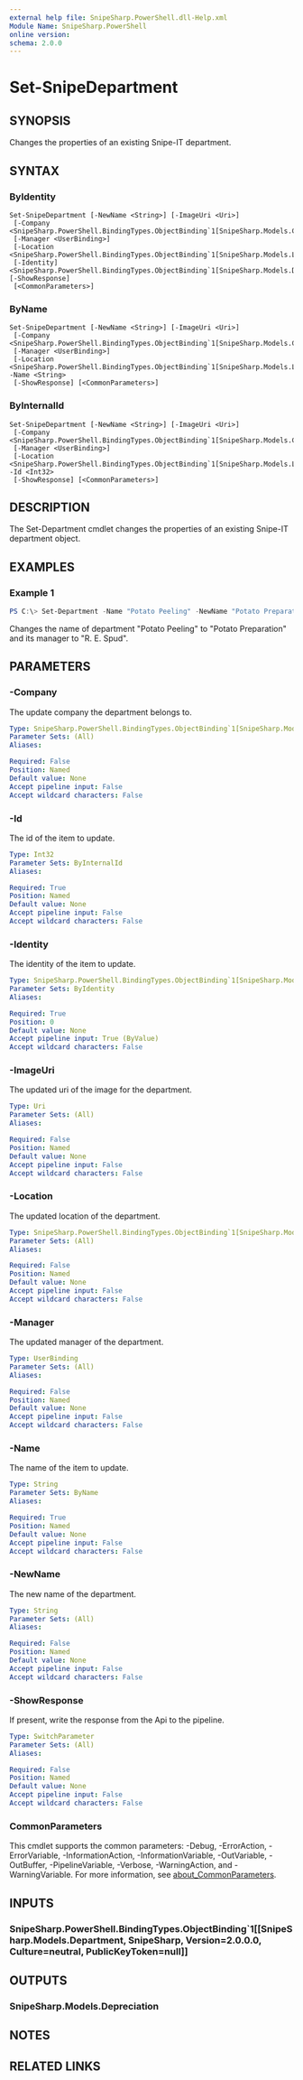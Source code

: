 ```yaml
---
external help file: SnipeSharp.PowerShell.dll-Help.xml
Module Name: SnipeSharp.PowerShell
online version:
schema: 2.0.0
---
```


# Set-SnipeDepartment

## SYNOPSIS
Changes the properties of an existing Snipe-IT department.

## SYNTAX

### ByIdentity
```
Set-SnipeDepartment [-NewName <String>] [-ImageUri <Uri>]
 [-Company <SnipeSharp.PowerShell.BindingTypes.ObjectBinding`1[SnipeSharp.Models.Company]>]
 [-Manager <UserBinding>]
 [-Location <SnipeSharp.PowerShell.BindingTypes.ObjectBinding`1[SnipeSharp.Models.Location]>]
 [-Identity] <SnipeSharp.PowerShell.BindingTypes.ObjectBinding`1[SnipeSharp.Models.Department]> [-ShowResponse]
 [<CommonParameters>]
```

### ByName
```
Set-SnipeDepartment [-NewName <String>] [-ImageUri <Uri>]
 [-Company <SnipeSharp.PowerShell.BindingTypes.ObjectBinding`1[SnipeSharp.Models.Company]>]
 [-Manager <UserBinding>]
 [-Location <SnipeSharp.PowerShell.BindingTypes.ObjectBinding`1[SnipeSharp.Models.Location]>] -Name <String>
 [-ShowResponse] [<CommonParameters>]
```

### ByInternalId
```
Set-SnipeDepartment [-NewName <String>] [-ImageUri <Uri>]
 [-Company <SnipeSharp.PowerShell.BindingTypes.ObjectBinding`1[SnipeSharp.Models.Company]>]
 [-Manager <UserBinding>]
 [-Location <SnipeSharp.PowerShell.BindingTypes.ObjectBinding`1[SnipeSharp.Models.Location]>] -Id <Int32>
 [-ShowResponse] [<CommonParameters>]
```

## DESCRIPTION
The Set-Department cmdlet changes the properties of an existing Snipe-IT department object.

## EXAMPLES

### Example 1
```powershell
PS C:\> Set-Department -Name "Potato Peeling" -NewName "Potato Preparation" -Manager respud
```

Changes the name of department "Potato Peeling" to "Potato Preparation" and its manager to "R. E. Spud".

## PARAMETERS

### -Company
The update company the department belongs to.

```yaml
Type: SnipeSharp.PowerShell.BindingTypes.ObjectBinding`1[SnipeSharp.Models.Company]
Parameter Sets: (All)
Aliases:

Required: False
Position: Named
Default value: None
Accept pipeline input: False
Accept wildcard characters: False
```

### -Id
The id of the item to update.

```yaml
Type: Int32
Parameter Sets: ByInternalId
Aliases:

Required: True
Position: Named
Default value: None
Accept pipeline input: False
Accept wildcard characters: False
```

### -Identity
The identity of the item to update.

```yaml
Type: SnipeSharp.PowerShell.BindingTypes.ObjectBinding`1[SnipeSharp.Models.Department]
Parameter Sets: ByIdentity
Aliases:

Required: True
Position: 0
Default value: None
Accept pipeline input: True (ByValue)
Accept wildcard characters: False
```

### -ImageUri
The updated uri of the image for the department.

```yaml
Type: Uri
Parameter Sets: (All)
Aliases:

Required: False
Position: Named
Default value: None
Accept pipeline input: False
Accept wildcard characters: False
```

### -Location
The updated location of the department.

```yaml
Type: SnipeSharp.PowerShell.BindingTypes.ObjectBinding`1[SnipeSharp.Models.Location]
Parameter Sets: (All)
Aliases:

Required: False
Position: Named
Default value: None
Accept pipeline input: False
Accept wildcard characters: False
```

### -Manager
The updated manager of the department.

```yaml
Type: UserBinding
Parameter Sets: (All)
Aliases:

Required: False
Position: Named
Default value: None
Accept pipeline input: False
Accept wildcard characters: False
```

### -Name
The name of the item to update.

```yaml
Type: String
Parameter Sets: ByName
Aliases:

Required: True
Position: Named
Default value: None
Accept pipeline input: False
Accept wildcard characters: False
```

### -NewName
The new name of the department.

```yaml
Type: String
Parameter Sets: (All)
Aliases:

Required: False
Position: Named
Default value: None
Accept pipeline input: False
Accept wildcard characters: False
```

### -ShowResponse
If present, write the response from the Api to the pipeline.

```yaml
Type: SwitchParameter
Parameter Sets: (All)
Aliases:

Required: False
Position: Named
Default value: None
Accept pipeline input: False
Accept wildcard characters: False
```

### CommonParameters
This cmdlet supports the common parameters: -Debug, -ErrorAction, -ErrorVariable, -InformationAction, -InformationVariable, -OutVariable, -OutBuffer, -PipelineVariable, -Verbose, -WarningAction, and -WarningVariable. For more information, see [about_CommonParameters](http://go.microsoft.com/fwlink/?LinkID=113216).

## INPUTS

### SnipeSharp.PowerShell.BindingTypes.ObjectBinding`1[[SnipeSharp.Models.Department, SnipeSharp, Version=2.0.0.0, Culture=neutral, PublicKeyToken=null]]

## OUTPUTS

### SnipeSharp.Models.Depreciation

## NOTES

## RELATED LINKS
